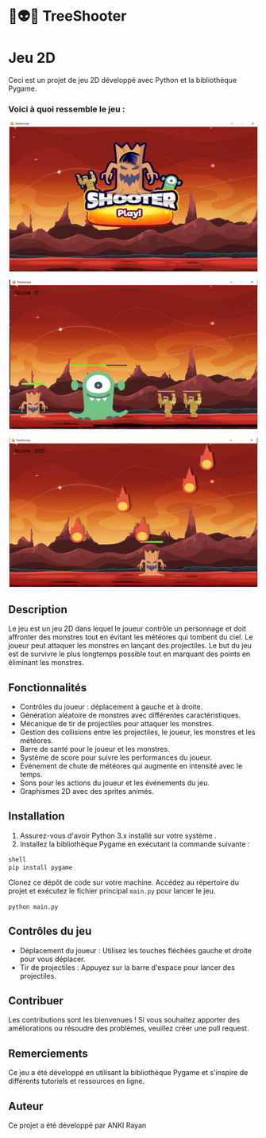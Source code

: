 # 🌳👽🌠 TreeShooter

# Jeu 2D

Ceci est un projet de jeu 2D développé avec Python et la bibliothèque Pygame.

### Voici à quoi ressemble le jeu : 

<p align="center"><img src="img/Menu.PNG" alt="jeu.png" width="500" height="300" /></p>
<p align="center"><img src="img/Jeux1.PNG" alt="jeu.png" width="500" height="300" /></p>
<p align="center"><img src="img/meteorite.PNG" alt="jeu.png" width="500" height="300" /></p>

## Description

Le jeu est un jeu 2D dans lequel le joueur contrôle un personnage et doit affronter des monstres tout en évitant les météores qui tombent du ciel. Le joueur peut attaquer les monstres en lançant des projectiles. Le but du jeu est de survivre le plus longtemps possible tout en marquant des points en éliminant les monstres.

## Fonctionnalités

- Contrôles du joueur : déplacement à gauche et à droite.
- Génération aléatoire de monstres avec différentes caractéristiques.
- Mécanique de tir de projectiles pour attaquer les monstres.
- Gestion des collisions entre les projectiles, le joueur, les monstres et les météores.
- Barre de santé pour le joueur et les monstres.
- Système de score pour suivre les performances du joueur.
- Événement de chute de météores qui augmente en intensité avec le temps.
- Sons pour les actions du joueur et les événements du jeu.
- Graphismes 2D avec des sprites animés.

## Installation

1. Assurez-vous d'avoir Python 3.x installé sur votre système .
2. Installez la bibliothèque Pygame en exécutant la commande suivante :

```
shell
pip install pygame
```
Clonez ce dépôt de code sur votre machine.
Accédez au répertoire du projet et exécutez le fichier principal `main.py` pour lancer le jeu.

`python main.py`

## Contrôles du jeu

- Déplacement du joueur : Utilisez les touches fléchées gauche et droite pour vous déplacer.
- Tir de projectiles : Appuyez sur la barre d'espace pour lancer des projectiles.

## Contribuer

Les contributions sont les bienvenues ! Si vous souhaitez apporter des améliorations ou résoudre des problèmes, veuillez créer une pull request.

## Remerciements

Ce jeu a été développé en utilisant la bibliothèque Pygame et s'inspire de différents tutoriels et ressources en ligne.

## Auteur

Ce projet a été développé par ANKI Rayan


